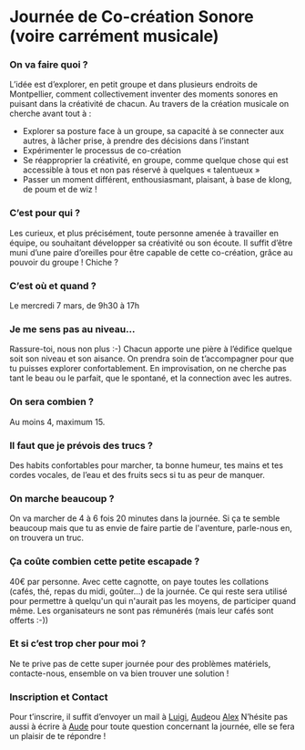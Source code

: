 # Journée de Co-création Sonore (voire carrément musicale)

### On va faire quoi ?
L’idée est d’explorer, en petit groupe et dans plusieurs endroits de Montpellier, comment collectivement inventer des moments sonores en puisant dans la créativité de chacun. Au travers de la création musicale on cherche avant tout à :
* Explorer sa posture face à un groupe, sa capacité à se connecter aux autres, à lâcher prise, à prendre des décisions dans l’instant
* Expérimenter le processus de co-création 
* Se réapproprier la créativité, en groupe, comme quelque chose qui est accessible à tous et non pas réservé à quelques « talentueux »
* Passer un moment différent, enthousiasmant, plaisant, à base de klong, de poum et de wiz !
 
### C’est pour qui ?
Les curieux, et plus précisément, toute personne amenée à travailler en équipe, ou souhaitant développer sa créativité ou son écoute. Il suffit d’être muni d’une paire d’oreilles pour être capable de cette co-création, grâce au pouvoir du groupe ! Chiche ? 

### C’est où et quand ?
Le  mercredi 7 mars, de 9h30 à 17h

### Je me sens pas au niveau…
Rassure-toi, nous non plus :-) 
Chacun apporte une pière à l’édifice quelque soit son niveau et son aisance.
On prendra soin de t’accompagner pour que tu puisses explorer confortablement. 
En improvisation, on ne cherche pas tant le beau ou le parfait, que le spontané, et la connection avec les autres.

### On sera combien ?
Au moins 4, maximum 15. 

### Il faut que je prévois des trucs ?
Des habits confortables pour marcher, ta bonne humeur, tes mains et tes cordes vocales, de l’eau et des fruits secs si tu as peur de manquer.

### On marche beaucoup ? 
On va marcher de 4 à 6 fois 20 minutes dans la journée. Si ça te semble beaucoup mais que tu as envie de faire partie de l'aventure, parle-nous en, on trouvera un truc.

### Ça coûte combien cette petite escapade ?
40€ par personne. 
Avec cette cagnotte, on paye toutes les collations (cafés, thé, repas du midi, goûter...) de la journée. Ce qui reste sera utilisé pour permettre à quelqu'un qui n'aurait pas les moyens, de participer quand même. Les organisateurs ne sont pas rémunérés (mais leur cafés sont offerts :-))

### Et si c’est trop cher pour moi ?
Ne te prive pas de cette super journée pour des problèmes matériels, contacte-nous, ensemble on va bien trouver une solution !

### Inscription et Contact
Pour t’inscrire, il suffit d’envoyer un mail à
[Luigi](mailto:luigi.notarangelo@gmail.com),
[Aude](mailto:aude.chagnon@gmail.com)ou [Alex](mailto:alexsanga@gmail.com)
N’hésite pas aussi à écrire à [Aude](mailto:aude.chagnon@gmail.com) pour toute question concernant la journée, elle se fera un plaisir de te répondre !


